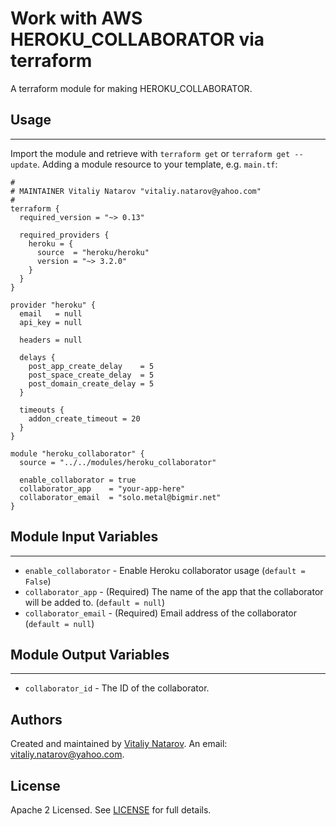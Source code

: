 # Work with AWS HEROKU_COLLABORATOR via terraform

A terraform module for making HEROKU_COLLABORATOR.


## Usage
----------------------
Import the module and retrieve with ```terraform get``` or ```terraform get --update```. Adding a module resource to your template, e.g. `main.tf`:

```
#
# MAINTAINER Vitaliy Natarov "vitaliy.natarov@yahoo.com"
#
terraform {
  required_version = "~> 0.13"

  required_providers {
    heroku = {
      source  = "heroku/heroku"
      version = "~> 3.2.0"
    }
  }
}

provider "heroku" {
  email   = null
  api_key = null

  headers = null

  delays {
    post_app_create_delay    = 5
    post_space_create_delay  = 5
    post_domain_create_delay = 5
  }

  timeouts {
    addon_create_timeout = 20
  }
}

module "heroku_collaborator" {
  source = "../../modules/heroku_collaborator"

  enable_collaborator = true
  collaborator_app    = "your-app-here"
  collaborator_email  = "solo.metal@bigmir.net"
}
```

## Module Input Variables
----------------------
- `enable_collaborator` - Enable Heroku collaborator usage (`default = False`)
- `collaborator_app` - (Required) The name of the app that the collaborator will be added to. (`default = null`)
- `collaborator_email` - (Required) Email address of the collaborator (`default = null`)

## Module Output Variables
----------------------
- `collaborator_id` - The ID of the collaborator.


## Authors

Created and maintained by [Vitaliy Natarov](https://github.com/SebastianUA). An email: [vitaliy.natarov@yahoo.com](vitaliy.natarov@yahoo.com).

## License

Apache 2 Licensed. See [LICENSE](https://github.com/SebastianUA/terraform/blob/master/LICENSE) for full details.
